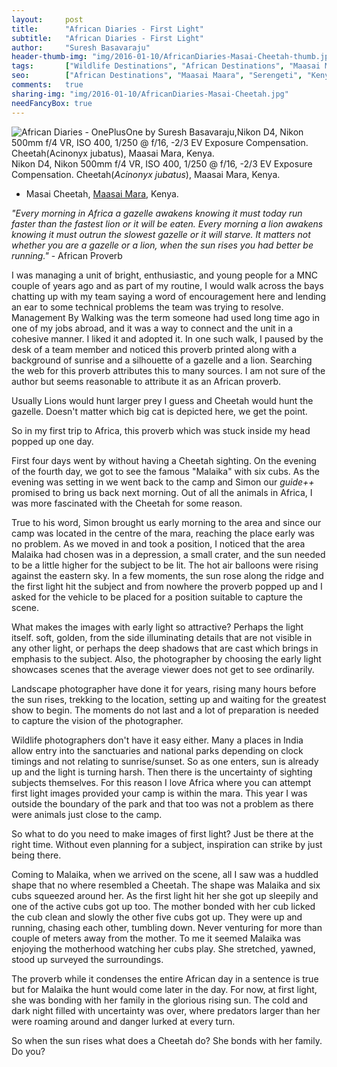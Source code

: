 ```yaml
---
layout:     post
title:      "African Diaries - First Light"
subtitle:   "African Diaries - First Light"
author:     "Suresh Basavaraju"
header-thumb-img: "img/2016-01-10/AfricanDiaries-Masai-Cheetah-thumb.jpg"
tags:       ["Wildlife Destinations", "African Destinations", "Maasai Maara", "Tips and Tricks", "Landscape Destinations"]
seo: 		["African Destinations", "Maasai Maara", "Serengeti", "Kenya"]
comments:   true
sharing-img: "img/2016-01-10/AfricanDiaries-Masai-Cheetah.jpg"
needFancyBox: true
---
```


<img src="{{ site.baseurl }}/img/2016-01-10/AfricanDiaries-Masai-Cheetah.jpg"  alt="African Diaries - OnePlusOne by Suresh Basavaraju,Nikon D4, Nikon 500mm f/4 VR, ISO 400, 1/250 @ f/16, -2/3 EV Exposure Compensation. Cheetah(Acinonyx jubatus), Maasai Mara, Kenya.">

<div class="exif">
Nikon D4, Nikon 500mm f/4 VR, ISO 400, 1/250 @ f/16, -2/3 EV Exposure Compensation. Cheetah(<em>Acinonyx jubatus</em>), Maasai Mara, Kenya.
</div>

<p>
	<ul>
		<li>Masai Cheetah, <a href="http://www.wilderhood.com/destination/Masai%20Mara" target="_blank">Maasai Mara</a>, Kenya.</li>
	</ul>
</p>

<p>
<em>"Every morning in Africa a gazelle awakens knowing it must today run faster than the fastest lion or it will be eaten. Every morning a lion awakens knowing it must outrun the slowest gazelle or it will starve. It matters not whether you are a gazelle or a lion, when the sun rises you had better be running."</em> - African Proverb</p>

<p>
I was managing a unit of bright, enthusiastic, and young people for a MNC couple of years ago and as part of my routine, I would walk across the bays chatting up with my team saying a word of encouragement here and lending an ear to some technical problems the team was trying to resolve. Management By Walking was the term someone had used long time ago in one of my jobs abroad, and it was a way to connect and the unit in a cohesive manner. I liked it and adopted it. In one such walk,  I paused by the desk of a team member and noticed this proverb printed along with a background of sunrise and a silhouette of a gazelle and a lion. Searching the web for this proverb attributes this to many sources. I am not sure of the author but seems reasonable to attribute it as an African proverb.</p>

<p>
Usually Lions would hunt larger prey I guess and Cheetah would hunt the gazelle. Doesn't matter which big cat is depicted here, we get the point.</p>

<p>
So in my first trip to Africa, this proverb which was stuck inside my head popped up one day.</p>

<p>
First four days went by without having a Cheetah sighting. On the evening of the fourth day, we got to see the famous "Malaika" with six cubs. As the evening was setting in we went back to the camp and Simon our <em>guide++</em> promised to bring us back next morning. Out of all the animals in Africa, I was more fascinated with the Cheetah for some reason.</p>

<p>
True to his word, Simon brought us early morning to the area and since our camp was located in the centre of the mara, reaching the place early was no problem. As we moved in and took a position, I noticed that the area Malaika had chosen was in a depression, a small crater, and the sun needed to be a little higher for the subject to be lit. The hot air balloons were rising against the eastern sky. In a few moments, the sun rose along the ridge and the  first light hit the subject and from nowhere the proverb popped up and I asked for the vehicle to be placed for a position suitable to capture the scene.
</p>

<p>
What makes the images with early light so attractive? Perhaps the light itself. soft, golden, from the side illuminating details that are not visible in any other light, or perhaps the deep shadows that are cast which brings in emphasis to the subject. Also, the photographer by choosing the early light showcases scenes that the average viewer does not get to see ordinarily. 
</p>

<p>
Landscape photographer have done it for years, rising many hours before the sun rises, trekking to the location, setting up and waiting for the greatest show to begin. The moments do not last and a lot of preparation is needed to capture the vision of the photographer. 
</p>

<p>
Wildlife photographers don't have it easy either. Many a places in India allow entry into the sanctuaries and national parks depending on clock timings and not relating to sunrise/sunset. So as one enters, sun is already up and the light is turning harsh. Then there is the uncertainty of sighting subjects themselves. For this reason I love Africa where you can attempt first light images provided your camp is within the mara. This year I was outside the boundary of the park and that too was not a problem as there were animals just close to the camp.
</p>

<p>
So what to do you need to make images of first light? Just be there at the right time. Without even planning for a subject, inspiration can strike by just being there.
</p>

<p>
Coming to Malaika, when we arrived on the scene, all I saw was a huddled shape that no where resembled a Cheetah. The shape was Malaika and six cubs squeezed around her. As the first light hit her she got up sleepily and one of the active cubs got up too. The mother bonded with her cub licked the cub clean and slowly the other five cubs got up. They were up and running, chasing each other, tumbling down. Never venturing for more than couple of meters away from the mother. To me it seemed Malaika was enjoying the motherhood watching her cubs play. She stretched, yawned, stood up surveyed the surroundings.
</p>

<p>
The proverb while it condenses the entire African day in a sentence is true but for Malaika the hunt would come later in the day. For now, at first light, she was bonding with her family in the glorious rising sun. The cold and dark night filled with uncertainty was over, where predators larger than her were roaming around and danger lurked at every turn.
</p>

<p>
So when the sun rises what does a Cheetah do? She bonds with her family. Do you?
</p>